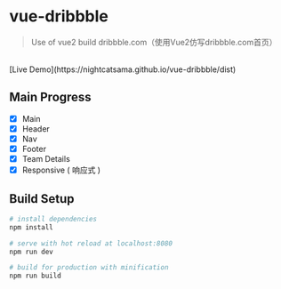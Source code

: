 # vue-dribbble

> Use of vue2 build dribbble.com（使用Vue2仿写dribbble.com首页）
<br>
[Live Demo](https://nightcatsama.github.io/vue-dribbble/dist)


## Main Progress
- [x] Main
- [x] Header
- [x] Nav
- [x] Footer
- [x] Team Details
- [x] Responsive ( 响应式 )

## Build Setup

``` bash
# install dependencies
npm install

# serve with hot reload at localhost:8080
npm run dev

# build for production with minification
npm run build
```
